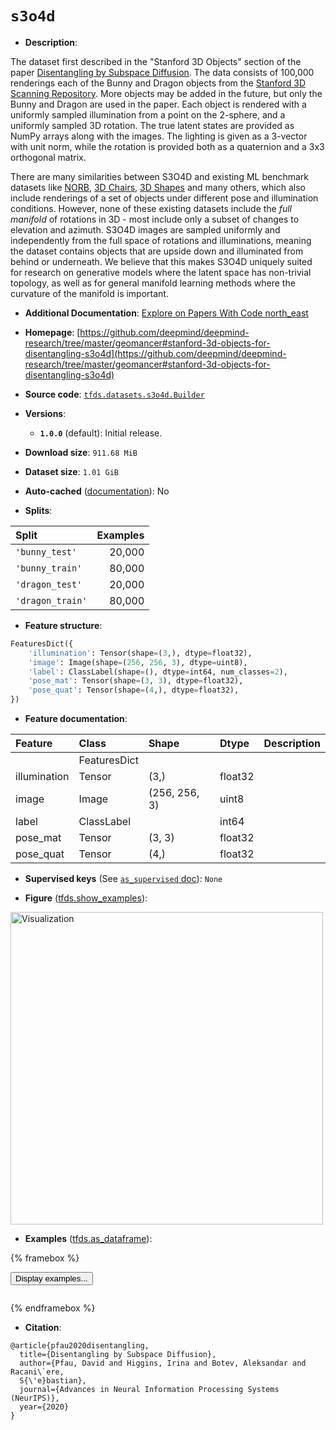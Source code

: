 <div itemscope itemtype="http://schema.org/Dataset">
  <div itemscope itemprop="includedInDataCatalog" itemtype="http://schema.org/DataCatalog">
    <meta itemprop="name" content="TensorFlow Datasets" />
  </div>
  <meta itemprop="name" content="s3o4d" />
  <meta itemprop="description" content="The dataset first described in the &quot;Stanford 3D Objects&quot; section of the paper&#10;[Disentangling by Subspace Diffusion](https://arxiv.org/abs/2006.12982). The&#10;data consists of 100,000 renderings each of the Bunny and Dragon objects from&#10;the&#10;[Stanford 3D Scanning Repository](http://graphics.stanford.edu/data/3Dscanrep/).&#10;More objects may be added in the future, but only the Bunny and Dragon are used&#10;in the paper. Each object is rendered with a uniformly sampled illumination from&#10;a point on the 2-sphere, and a uniformly sampled 3D rotation. The true latent&#10;states are provided as NumPy arrays along with the images. The lighting is given&#10;as a 3-vector with unit norm, while the rotation is provided both as a&#10;quaternion and a 3x3 orthogonal matrix.&#10;&#10;There are many similarities between S3O4D and existing ML benchmark datasets&#10;like [NORB](https://cs.nyu.edu/~ylclab/data/norb-v1.0/),&#10;[3D Chairs](https://github.com/mathieuaubry/seeing3Dchairs),&#10;[3D Shapes](https://github.com/deepmind/3d-shapes) and many others, which also&#10;include renderings of a set of objects under different pose and illumination&#10;conditions. However, none of these existing datasets include the *full manifold*&#10;of rotations in 3D - most include only a subset of changes to elevation and&#10;azimuth. S3O4D images are sampled uniformly and independently from the full&#10;space of rotations and illuminations, meaning the dataset contains objects that&#10;are upside down and illuminated from behind or underneath. We believe that this&#10;makes S3O4D uniquely suited for research on generative models where the latent&#10;space has non-trivial topology, as well as for general manifold learning methods&#10;where the curvature of the manifold is important.&#10;&#10;To use this dataset:&#10;&#10;```python&#10;import tensorflow_datasets as tfds&#10;&#10;ds = tfds.load(&#x27;s3o4d&#x27;, split=&#x27;train&#x27;)&#10;for ex in ds.take(4):&#10;  print(ex)&#10;```&#10;&#10;See [the guide](https://www.tensorflow.org/datasets/overview) for more&#10;informations on [tensorflow_datasets](https://www.tensorflow.org/datasets).&#10;&#10;&lt;img src=&quot;https://storage.googleapis.com/tfds-data/visualization/fig/s3o4d-1.0.0.png&quot; alt=&quot;Visualization&quot; width=&quot;500px&quot;&gt;&#10;&#10;" />
  <meta itemprop="url" content="https://www.tensorflow.org/datasets/catalog/s3o4d" />
  <meta itemprop="sameAs" content="https://github.com/deepmind/deepmind-research/tree/master/geomancer#stanford-3d-objects-for-disentangling-s3o4d" />
  <meta itemprop="citation" content="@article{pfau2020disentangling,&#10;  title={Disentangling by Subspace Diffusion},&#10;  author={Pfau, David and Higgins, Irina and Botev, Aleksandar and Racani\`ere,&#10;  S{\&#x27;e}bastian},&#10;  journal={Advances in Neural Information Processing Systems (NeurIPS)},&#10;  year={2020}&#10;}" />
</div>

# `s3o4d`


*   **Description**:

The dataset first described in the "Stanford 3D Objects" section of the paper
[Disentangling by Subspace Diffusion](https://arxiv.org/abs/2006.12982). The
data consists of 100,000 renderings each of the Bunny and Dragon objects from
the
[Stanford 3D Scanning Repository](http://graphics.stanford.edu/data/3Dscanrep/).
More objects may be added in the future, but only the Bunny and Dragon are used
in the paper. Each object is rendered with a uniformly sampled illumination from
a point on the 2-sphere, and a uniformly sampled 3D rotation. The true latent
states are provided as NumPy arrays along with the images. The lighting is given
as a 3-vector with unit norm, while the rotation is provided both as a
quaternion and a 3x3 orthogonal matrix.

There are many similarities between S3O4D and existing ML benchmark datasets
like [NORB](https://cs.nyu.edu/~ylclab/data/norb-v1.0/),
[3D Chairs](https://github.com/mathieuaubry/seeing3Dchairs),
[3D Shapes](https://github.com/deepmind/3d-shapes) and many others, which also
include renderings of a set of objects under different pose and illumination
conditions. However, none of these existing datasets include the *full manifold*
of rotations in 3D - most include only a subset of changes to elevation and
azimuth. S3O4D images are sampled uniformly and independently from the full
space of rotations and illuminations, meaning the dataset contains objects that
are upside down and illuminated from behind or underneath. We believe that this
makes S3O4D uniquely suited for research on generative models where the latent
space has non-trivial topology, as well as for general manifold learning methods
where the curvature of the manifold is important.

*   **Additional Documentation**:
    <a class="button button-with-icon" href="https://paperswithcode.com/dataset/s3o4d">
    Explore on Papers With Code
    <span class="material-icons icon-after" aria-hidden="true"> north_east
    </span> </a>

*   **Homepage**:
    [https://github.com/deepmind/deepmind-research/tree/master/geomancer#stanford-3d-objects-for-disentangling-s3o4d](https://github.com/deepmind/deepmind-research/tree/master/geomancer#stanford-3d-objects-for-disentangling-s3o4d)

*   **Source code**:
    [`tfds.datasets.s3o4d.Builder`](https://github.com/tensorflow/datasets/tree/master/tensorflow_datasets/datasets/s3o4d/s3o4d_dataset_builder.py)

*   **Versions**:

    *   **`1.0.0`** (default): Initial release.

*   **Download size**: `911.68 MiB`

*   **Dataset size**: `1.01 GiB`

*   **Auto-cached**
    ([documentation](https://www.tensorflow.org/datasets/performances#auto-caching)):
    No

*   **Splits**:

Split            | Examples
:--------------- | -------:
`'bunny_test'`   | 20,000
`'bunny_train'`  | 80,000
`'dragon_test'`  | 20,000
`'dragon_train'` | 80,000

*   **Feature structure**:

```python
FeaturesDict({
    'illumination': Tensor(shape=(3,), dtype=float32),
    'image': Image(shape=(256, 256, 3), dtype=uint8),
    'label': ClassLabel(shape=(), dtype=int64, num_classes=2),
    'pose_mat': Tensor(shape=(3, 3), dtype=float32),
    'pose_quat': Tensor(shape=(4,), dtype=float32),
})
```

*   **Feature documentation**:

Feature      | Class        | Shape         | Dtype   | Description
:----------- | :----------- | :------------ | :------ | :----------
             | FeaturesDict |               |         |
illumination | Tensor       | (3,)          | float32 |
image        | Image        | (256, 256, 3) | uint8   |
label        | ClassLabel   |               | int64   |
pose_mat     | Tensor       | (3, 3)        | float32 |
pose_quat    | Tensor       | (4,)          | float32 |

*   **Supervised keys** (See
    [`as_supervised` doc](https://www.tensorflow.org/datasets/api_docs/python/tfds/load#args)):
    `None`

*   **Figure**
    ([tfds.show_examples](https://www.tensorflow.org/datasets/api_docs/python/tfds/visualization/show_examples)):

<img src="https://storage.googleapis.com/tfds-data/visualization/fig/s3o4d-1.0.0.png" alt="Visualization" width="500px">

*   **Examples**
    ([tfds.as_dataframe](https://www.tensorflow.org/datasets/api_docs/python/tfds/as_dataframe)):

<!-- mdformat off(HTML should not be auto-formatted) -->

{% framebox %}

<button id="displaydataframe">Display examples...</button>
<div id="dataframecontent" style="overflow-x:auto"></div>
<script>
const url = "https://storage.googleapis.com/tfds-data/visualization/dataframe/s3o4d-1.0.0.html";
const dataButton = document.getElementById('displaydataframe');
dataButton.addEventListener('click', async () => {
  // Disable the button after clicking (dataframe loaded only once).
  dataButton.disabled = true;

  const contentPane = document.getElementById('dataframecontent');
  try {
    const response = await fetch(url);
    // Error response codes don't throw an error, so force an error to show
    // the error message.
    if (!response.ok) throw Error(response.statusText);

    const data = await response.text();
    contentPane.innerHTML = data;
  } catch (e) {
    contentPane.innerHTML =
        'Error loading examples. If the error persist, please open '
        + 'a new issue.';
  }
});
</script>

{% endframebox %}

<!-- mdformat on -->

*   **Citation**:

```
@article{pfau2020disentangling,
  title={Disentangling by Subspace Diffusion},
  author={Pfau, David and Higgins, Irina and Botev, Aleksandar and Racani\`ere,
  S{\'e}bastian},
  journal={Advances in Neural Information Processing Systems (NeurIPS)},
  year={2020}
}
```

